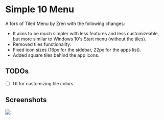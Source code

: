# Simple 10 Menu

A fork of Tiled Menu by Zren with the following changes:

- It aims to be much simpler with less features and less customizeable, but more similar to Windows 10's Start menu (without the tiles).
- Removed tiles functionality.
- Fixed icon sizes (16px for the sidebar, 22px for the apps list).
- Added square tiles behind the app icons.

## TODOs

- [ ] UI for customizing tile colors.

## Screenshots

![](https://i.imgur.com/wAu1uDG.png)
